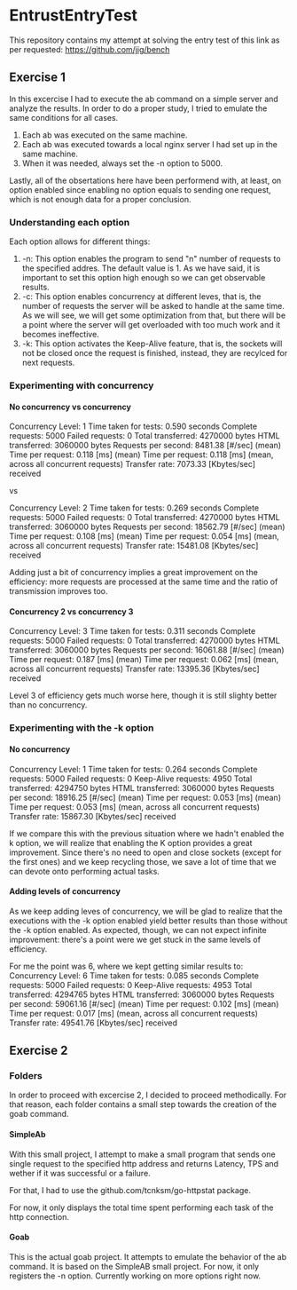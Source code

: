 # EntrustEntryTest

This repository contains my attempt at solving the entry test of this link as per requested: https://github.com/jig/bench

## Exercise 1
In this excercise I had to execute the ab command on a simple server and analyze the results. In order to do a proper study, I tried to emulate the same conditions for all cases.
  1) Each ab was executed on the same machine.
  2) Each ab was executed towards a local nginx server I had set up in the same machine.
  3) When it was needed, always set the -n option to 5000.

Lastly, all of the obsertations here have been performend with, at least, on option enabled since enabling no option equals to sending one request, which is not enough data for a proper conclusion.

### Understanding each option
Each option allows for different things:
  1) -n: This option enables the program to send "n" number of requests to the specified addres. The default value is 1. As we have said, it is important to set this option high enough so we can get observable results.
  2) -c: This option enables concurrency at different leves, that is, the number of requests the server will be asked to handle at the same time. As we will see, we will get some optimization from that, but there will be a point where the server will get overloaded with too much work and it becomes ineffective.
  3) -k: This option activates the Keep-Alive feature, that is, the sockets will not be closed once the request is finished, instead, they are recylced for next requests.

### Experimenting with concurrency
#### No concurrency vs concurrency
Concurrency Level:      1
Time taken for tests:   0.590 seconds
Complete requests:      5000
Failed requests:        0
Total transferred:      4270000 bytes
HTML transferred:       3060000 bytes
Requests per second:    8481.38 [#/sec] (mean)
Time per request:       0.118 [ms] (mean)
Time per request:       0.118 [ms] (mean, across all concurrent requests)
Transfer rate:          7073.33 [Kbytes/sec] received

vs

Concurrency Level:      2
Time taken for tests:   0.269 seconds
Complete requests:      5000
Failed requests:        0
Total transferred:      4270000 bytes
HTML transferred:       3060000 bytes
Requests per second:    18562.79 [#/sec] (mean)
Time per request:       0.108 [ms] (mean)
Time per request:       0.054 [ms] (mean, across all concurrent requests)
Transfer rate:          15481.08 [Kbytes/sec] received

Adding just a bit of concurrency implies a great improvement on the efficiency: more requests are processed at the same time and the ratio of transmission improves too.

#### Concurrency 2 vs concurrency 3
Concurrency Level:      3
Time taken for tests:   0.311 seconds
Complete requests:      5000
Failed requests:        0
Total transferred:      4270000 bytes
HTML transferred:       3060000 bytes
Requests per second:    16061.88 [#/sec] (mean)
Time per request:       0.187 [ms] (mean)
Time per request:       0.062 [ms] (mean, across all concurrent requests)
Transfer rate:          13395.36 [Kbytes/sec] received

Level 3 of efficiency gets much worse here, though it is still slighty better than no concurrency.

### Experimenting with the -k option
#### No concurrency
Concurrency Level:      1
Time taken for tests:   0.264 seconds
Complete requests:      5000
Failed requests:        0
Keep-Alive requests:    4950
Total transferred:      4294750 bytes
HTML transferred:       3060000 bytes
Requests per second:    18916.25 [#/sec] (mean)
Time per request:       0.053 [ms] (mean)
Time per request:       0.053 [ms] (mean, across all concurrent requests)
Transfer rate:          15867.30 [Kbytes/sec] received

If we compare this with the previous situation where we hadn't enabled the k option, we will realize that enabling the K option provides a great improvement. Since there's no need to open and close sockets (except for the first ones) and we keep recycling those, we save a lot of time that we can devote onto performing actual tasks.

#### Adding levels of concurrency
As we keep adding leves of concurrency, we will be glad to realize that the executions with the -k option enabled yield better results than those without the -k option enabled. As expected, though, we can not expect infinite improvement: there's a point were we get stuck in the same levels of efficiency.

For me the point was 6, where we kept getting similar results to:
Concurrency Level:      6
Time taken for tests:   0.085 seconds
Complete requests:      5000
Failed requests:        0
Keep-Alive requests:    4953
Total transferred:      4294765 bytes
HTML transferred:       3060000 bytes
Requests per second:    59061.16 [#/sec] (mean)
Time per request:       0.102 [ms] (mean)
Time per request:       0.017 [ms] (mean, across all concurrent requests)
Transfer rate:          49541.76 [Kbytes/sec] received

## Exercise 2

### Folders
In order to proceed with excercise 2, I decided to proceed methodically. For that reason, each folder contains a small step towards the creation of the goab command.

#### SimpleAb
With this small project, I attempt to make a small program that sends one single request to the specified http address and returns Latency, TPS and wether if it was successful or a failure.

For that, I had to use the github.com/tcnksm/go-httpstat package.

For now, it only displays the total time spent performing each task of the http connection.

#### Goab
This is the actual goab project. It attempts to emulate the behavior of the ab command. It is based on the SimpleAB small project.
For now, it only registers the -n option. Currently working on more options right now.

